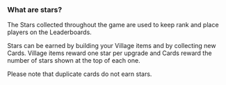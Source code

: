 ### What are stars?
The Stars collected throughout the game are used to keep rank and place players on the Leaderboards.

Stars can be earned by building your Village items and by collecting new Cards. Village items reward one star per upgrade and Cards reward the number of stars shown at the top of each one.

 Please note that duplicate cards do not earn stars.


